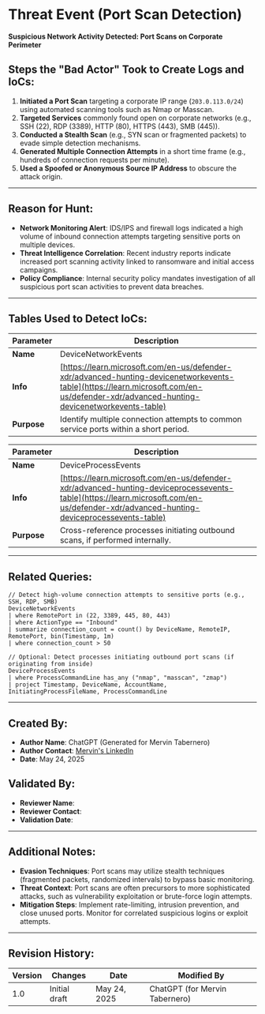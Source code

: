 # Threat Event (Port Scan Detection)

**Suspicious Network Activity Detected: Port Scans on Corporate Perimeter**

## Steps the "Bad Actor" Took to Create Logs and IoCs:

1. **Initiated a Port Scan** targeting a corporate IP range (`203.0.113.0/24`) using automated scanning tools such as Nmap or Masscan.
2. **Targeted Services** commonly found open on corporate networks (e.g., SSH (22), RDP (3389), HTTP (80), HTTPS (443), SMB (445)).
3. **Conducted a Stealth Scan** (e.g., SYN scan or fragmented packets) to evade simple detection mechanisms.
4. **Generated Multiple Connection Attempts** in a short time frame (e.g., hundreds of connection requests per minute).
5. **Used a Spoofed or Anonymous Source IP Address** to obscure the attack origin.

---

## Reason for Hunt:

- **Network Monitoring Alert**: IDS/IPS and firewall logs indicated a high volume of inbound connection attempts targeting sensitive ports on multiple devices.
- **Threat Intelligence Correlation**: Recent industry reports indicate increased port scanning activity linked to ransomware and initial access campaigns.
- **Policy Compliance**: Internal security policy mandates investigation of all suspicious port scan activities to prevent data breaches.

---

## Tables Used to Detect IoCs:

| **Parameter** | **Description** |
| ------------- | ------------- |
| **Name** | DeviceNetworkEvents |
| **Info** | [https://learn.microsoft.com/en-us/defender-xdr/advanced-hunting-devicenetworkevents-table](https://learn.microsoft.com/en-us/defender-xdr/advanced-hunting-devicenetworkevents-table) |
| **Purpose** | Identify multiple connection attempts to common service ports within a short period. |

| **Parameter** | **Description** |
| ------------- | ------------- |
| **Name** | DeviceProcessEvents |
| **Info** | [https://learn.microsoft.com/en-us/defender-xdr/advanced-hunting-deviceprocessevents-table](https://learn.microsoft.com/en-us/defender-xdr/advanced-hunting-deviceprocessevents-table) |
| **Purpose** | Cross-reference processes initiating outbound scans, if performed internally. |

---

## Related Queries:

```kql
// Detect high-volume connection attempts to sensitive ports (e.g., SSH, RDP, SMB)
DeviceNetworkEvents
| where RemotePort in (22, 3389, 445, 80, 443)
| where ActionType == "Inbound"
| summarize connection_count = count() by DeviceName, RemoteIP, RemotePort, bin(Timestamp, 1m)
| where connection_count > 50

// Optional: Detect processes initiating outbound port scans (if originating from inside)
DeviceProcessEvents
| where ProcessCommandLine has_any ("nmap", "masscan", "zmap")
| project Timestamp, DeviceName, AccountName, InitiatingProcessFileName, ProcessCommandLine
```

---

## Created By:

- **Author Name**: ChatGPT (Generated for Mervin Tabernero)  
- **Author Contact**: [Mervin's LinkedIn](https://www.linkedin.com/in/mervintab/)  
- **Date**: May 24, 2025  

## Validated By:

- **Reviewer Name**:  
- **Reviewer Contact**:  
- **Validation Date**:  

---

## Additional Notes:

- **Evasion Techniques**: Port scans may utilize stealth techniques (fragmented packets, randomized intervals) to bypass basic monitoring.
- **Threat Context**: Port scans are often precursors to more sophisticated attacks, such as vulnerability exploitation or brute-force login attempts.
- **Mitigation Steps**: Implement rate-limiting, intrusion prevention, and close unused ports. Monitor for correlated suspicious logins or exploit attempts.

---

## Revision History:

| **Version** | **Changes** | **Date** | **Modified By** |
| ----------- | ------------- | -------------- | ------------------------------ |
| 1.0 | Initial draft | May 24, 2025 | ChatGPT (for Mervin Tabernero) |
